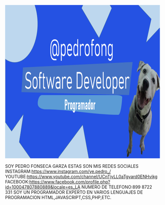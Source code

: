 
<img src="banner.png" alt="b" witdh="100%" height="500px">






SOY PEDRO FONSECA GARZA
ESTAS SON MIS REDES SOCIALES 
INSTAGRAM:https://www.instagram.com/ye.pedro_/
YOUTUBE:https://www.youtube.com/channel/UCnTjvLL0aTgyard0ENHvikg
FACEBOOK:https://www.facebook.com/profile.php?id=100047807880889&locale=es_LA
NUMERO DE TELEFONO:899 8722 331
SOY UN PROGRAMADOR EXPERTO EN VARIOS LENGUAJES DE PROGRAMACION HTML,JAVASCRIPT,CSS,PHP,ETC.
